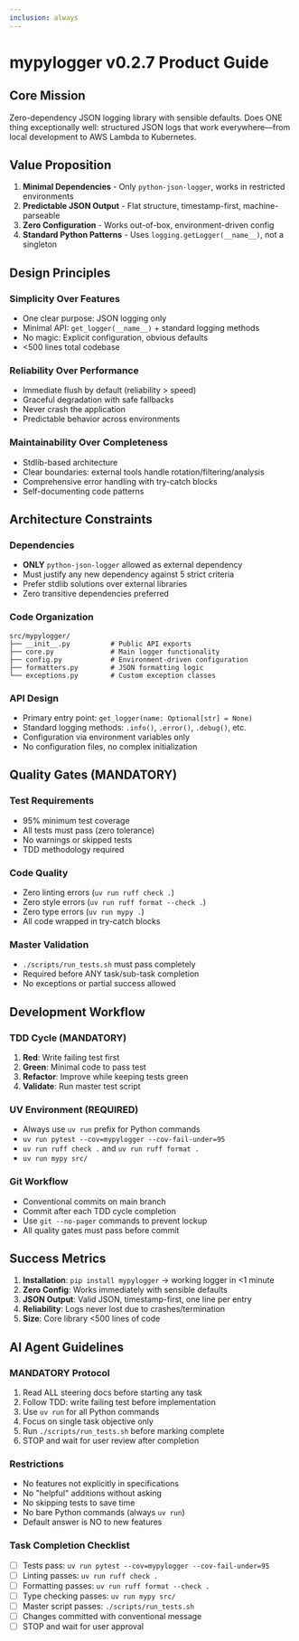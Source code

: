 ```yaml
---
inclusion: always
---
```


# mypylogger v0.2.7 Product Guide

## Core Mission
Zero-dependency JSON logging library with sensible defaults. Does ONE thing exceptionally well: structured JSON logs that work everywhere—from local development to AWS Lambda to Kubernetes.

## Value Proposition
1. **Minimal Dependencies** - Only `python-json-logger`, works in restricted environments
2. **Predictable JSON Output** - Flat structure, timestamp-first, machine-parseable
3. **Zero Configuration** - Works out-of-box, environment-driven config
4. **Standard Python Patterns** - Uses `logging.getLogger(__name__)`, not a singleton

## Design Principles

### Simplicity Over Features
- One clear purpose: JSON logging only
- Minimal API: `get_logger(__name__)` + standard logging methods
- No magic: Explicit configuration, obvious defaults
- <500 lines total codebase

### Reliability Over Performance
- Immediate flush by default (reliability > speed)
- Graceful degradation with safe fallbacks
- Never crash the application
- Predictable behavior across environments

### Maintainability Over Completeness
- Stdlib-based architecture
- Clear boundaries: external tools handle rotation/filtering/analysis
- Comprehensive error handling with try-catch blocks
- Self-documenting code patterns

## Architecture Constraints

### Dependencies
- **ONLY** `python-json-logger` allowed as external dependency
- Must justify any new dependency against 5 strict criteria
- Prefer stdlib solutions over external libraries
- Zero transitive dependencies preferred

### Code Organization
```
src/mypylogger/
├── __init__.py          # Public API exports
├── core.py              # Main logger functionality  
├── config.py            # Environment-driven configuration
├── formatters.py        # JSON formatting logic
└── exceptions.py        # Custom exception classes
```

### API Design
- Primary entry point: `get_logger(name: Optional[str] = None)`
- Standard logging methods: `.info()`, `.error()`, `.debug()`, etc.
- Configuration via environment variables only
- No configuration files, no complex initialization

## Quality Gates (MANDATORY)

### Test Requirements
- 95% minimum test coverage
- All tests must pass (zero tolerance)
- No warnings or skipped tests
- TDD methodology required

### Code Quality
- Zero linting errors (`uv run ruff check .`)
- Zero style errors (`uv run ruff format --check .`)
- Zero type errors (`uv run mypy .`)
- All code wrapped in try-catch blocks

### Master Validation
- `./scripts/run_tests.sh` must pass completely
- Required before ANY task/sub-task completion
- No exceptions or partial success allowed

## Development Workflow

### TDD Cycle (MANDATORY)
1. **Red**: Write failing test first
2. **Green**: Minimal code to pass test
3. **Refactor**: Improve while keeping tests green
4. **Validate**: Run master test script

### UV Environment (REQUIRED)
- Always use `uv run` prefix for Python commands
- `uv run pytest --cov=mypylogger --cov-fail-under=95`
- `uv run ruff check .` and `uv run ruff format .`
- `uv run mypy src/`

### Git Workflow
- Conventional commits on main branch
- Commit after each TDD cycle completion
- Use `git --no-pager` commands to prevent lockup
- All quality gates must pass before commit

## Success Metrics
1. **Installation**: `pip install mypylogger` → working logger in <1 minute
2. **Zero Config**: Works immediately with sensible defaults
3. **JSON Output**: Valid JSON, timestamp-first, one line per entry
4. **Reliability**: Logs never lost due to crashes/termination
5. **Size**: Core library <500 lines of code

## AI Agent Guidelines

### MANDATORY Protocol
1. Read ALL steering docs before starting any task
2. Follow TDD: write failing test before implementation
3. Use `uv run` for all Python commands
4. Focus on single task objective only
5. Run `./scripts/run_tests.sh` before marking complete
6. STOP and wait for user review after completion

### Restrictions
- No features not explicitly in specifications
- No "helpful" additions without asking
- No skipping tests to save time
- No bare Python commands (always `uv run`)
- Default answer is NO to new features

### Task Completion Checklist
- [ ] Tests pass: `uv run pytest --cov=mypylogger --cov-fail-under=95`
- [ ] Linting passes: `uv run ruff check .`
- [ ] Formatting passes: `uv run ruff format --check .`
- [ ] Type checking passes: `uv run mypy src/`
- [ ] Master script passes: `./scripts/run_tests.sh`
- [ ] Changes committed with conventional message
- [ ] STOP and wait for user approval